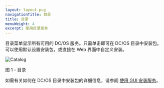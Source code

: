 ```yaml
---
layout: layout.pug
navigationTitle: 目录
title: 目录
menuWeight: 4
excerpt: 使用目录菜单
---
```


目录菜单显示所有可用的 DC/OS 服务。只需单击即可在 DC/OS 目录中安装包。可以使用默认设置安装包，或直接在 Web 界面中自定义安装。

![Catalog](/zh/1.11/img/catalog-ee.png)

图 1 - 目录

如需有关如何在 DC/OS 目录中安装包的详细信息，请参阅 [使用 GUI 安装服务](/zh/1.11/deploying-services/install/#catalog-tab)。

